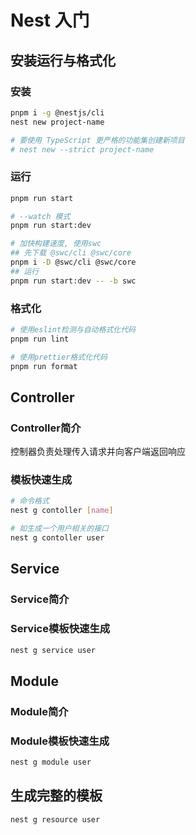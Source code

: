 # Nest 入门

## 安装运行与格式化

### 安装

```bash
pnpm i -g @nestjs/cli
nest new project-name 

# 要使用 TypeScript 更严格的功能集创建新项目
# nest new --strict project-name 
```

### 运行

```bash
pnpm run start

# --watch 模式
pnpm run start:dev

# 加快构建速度, 使用swc
## 先下载 @swc/cli @swc/core
pnpm i -D @swc/cli @swc/core
## 运行
pnpm run start:dev -- -b swc
```

### 格式化

```bash
# 使用eslint检测与自动格式化代码
pnpm run lint 

# 使用prettier格式化代码
pnpm run format
```

## Controller

### Controller简介

控制器负责处理传入请求并向客户端返回响应

### 模板快速生成

```bash
# 命令格式
nest g contoller [name]

# 如生成一个用户相关的接口
nest g contoller user
```

## Service

### Service简介

### Service模板快速生成

```bash
nest g service user
```

## Module

### Module简介

### Module模板快速生成

```bash
nest g module user
```

## 生成完整的模板

```bash
nest g resource user
```
